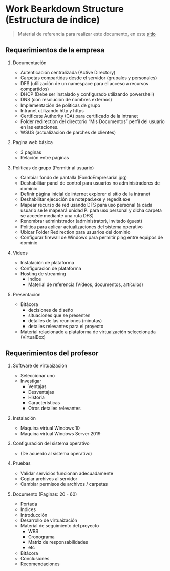 # Work Bearkdown Structure (Estructura de índice)

> Material de referencia para realizar este documento, en este [sitio](http://biblus.accasoftware.com/es/wbs-workbreakdownstructure-que-es-y-como-se-usa/)

## Requerimientos de la empresa

1. Documentación

   - Autenticación centralizada (Active Directory)
   - Carpetas compartidas desde el servidor (grupales y personales)
   - DFS (utilización de un namespace para el acceso a recursos compartidos)
   - DHCP (Debe ser instalado y configurado utilizando powershell)
   - DNS (con resolución de nombres externos)
   - Implementación de políticas de grupo
   - Intranet utilizando http y https
   - Certificate Authority (CA) para certificado de la intranet
   - Folder redirection del directorio “Mis Documentos” perfil del usuario en las estaciones.
   - WSUS (actualización de parches de clientes)

2. Pagina web básica

   - 3 paginas
   - Relación entre páginas

3. Políticas de grupo (Permitir al usuario)

   - Cambiar fondo de pantalla (FondoEmpresarial.jpg)
   - Deshabilitar panel de control para usuarios no administradores de dominio
   - Definir página inicial de internet explorer el sitio de la intranet
   - Deshabilitar ejecución de notepad.exe y regedit.exe
   - Mapear recurso de red usando DFS para uso personal (a cada usuario se le
     mapeará unidad P: para uso personal y dicha carpeta se accede mediante
     una ruta DFS)
   - Renombrar administrador (administrator), invitado (guest)
   - Política para aplicar actualizaciones del sistema operativo
   - Ubicar Folder Redirection para usuarios del dominio
   - Configurar firewall de Windows para permitir ping entre equipos de
     dominio

4. Vídeos

   - Instalación de plataforma
   - Configuración de plataforma
   - Hosting de streaming
     - Indice
     - Material de referencia (Vídeos, documentos, artículos)

5. Presentación

   - Bitácora
     - decisiones de diseño
     - situaciones que se presenten
     - detalles de las reuniones (minutas)
     - detalles relevantes para el proyecto
   - Material relacionado a plataforma de virtuaización seleccionada
     (VirtualBox)

## Requerimientos del profesor

1. Software de virtuaización

   - Seleccionar uno
   - Investigar
     - Ventajas
     - Desventajas
     - Historia
     - Características
     - Otros detalles relevantes

2. Instalación

   - Maquina virtual Windows 10
   - Maquina virtual Windows Server 2019

3. Configuración del sistema operativo

   - (De acuerdo al sistema operativo)

4. Pruebas

   - Validar servicios funcionan adecuadamente
   - Copiar archivos al servidor
   - Cambiar permisos de archivos / carpetas

5. Documento (Paginas: 20 - 60)
   - Portada
   - Indices
   - Introducción
   - Desarrollo de virtuaización
   - Material de seguimiento del proyecto
     - WBS
     - Cronograma
     - Matriz de responsabilidades
     - etc
   - Bitácora
   - Conclusiones
   - Recomendaciones
